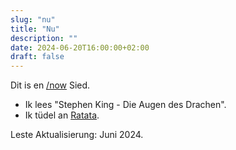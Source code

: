 ```yaml
---
slug: "nu"
title: "Nu"
description: ""
date: 2024-06-20T16:00:00+02:00
draft: false
---
```


Dit is en [/now](https://nownownow.com/about) Sied.

- Ik lees "Stephen King - Die Augen des Drachen".
- Ik tüdel an [Ratata](https://github.com/deoostfrees/Ratata).

Leste Aktualisierung: Juni 2024.
